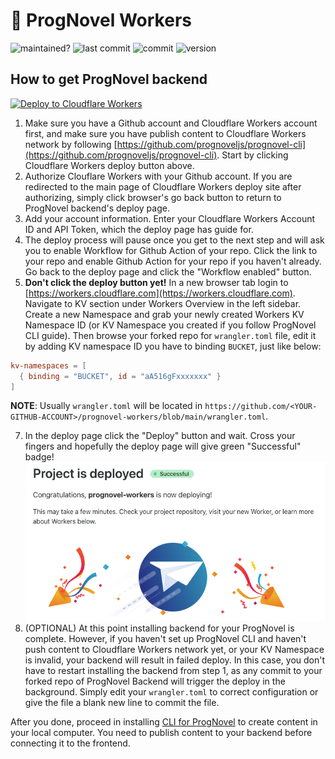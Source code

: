 # 🤖 ProgNovel Workers

![maintained?](https://img.shields.io/badge/maintained%3F-yes-green.svg)
![last commit](https://img.shields.io/github/last-commit/prognoveljs/prognovel-workers/develop)
![commit](https://img.shields.io/github/commit-activity/m/prognoveljs/prognovel-workers/develop)
![version](https://img.shields.io/github/package-json/v/prognoveljs/prognovel-workers)

## How to get ProgNovel backend

[![Deploy to Cloudflare Workers](https://deploy.workers.cloudflare.com/button)](https://deploy.workers.cloudflare.com/?url=https://github.com/prognoveljs/prognovel-workers)

1. Make sure you have a Github account and Cloudflare Workers account first, and make sure you have publish content to Cloudflare Workers network by following [https://github.com/prognoveljs/prognovel-cli](https://github.com/prognoveljs/prognovel-cli). Start by clicking Cloudflare Workers deploy button above.
2. Authorize Clouflare Workers with your Github account. If you are redirected to the main page of Cloudflare Workers deploy site after authorizing, simply click browser's go back button to return to ProgNovel backend's deploy page.
3. Add your account information. Enter your Cloudflare Workers Account ID and API Token, which the deploy page has guide for.
4. The deploy process will pause once you get to the next step and will ask you to enable Workflow for Github Action of your repo. Click the link to your repo and enable Github Action for your repo if you haven't already. Go back to the deploy page and click the "Workflow enabled" button.
5. **Don't click the deploy button yet!** In a new browser tab login to [https://workers.cloudflare.com](https://workers.cloudflare.com). Navigate to KV section under Workers Overview in the left sidebar. Create a new Namespace and grab your newly created Workers KV Namespace ID (or KV Namespace you created if you follow ProgNovel CLI guide). Then browse your forked repo for `wrangler.toml` file, edit it by adding KV namespace ID you have to binding `BUCKET`, just like below:

```toml
kv-namespaces = [
  { binding = "BUCKET", id = "aA516gFxxxxxxx" }
]
```

**NOTE**: Usually `wrangler.toml` will be located in `https://github.com/<YOUR-GITHUB-ACCOUNT>/prognovel-workers/blob/main/wrangler.toml`.

7. In the deploy page click the "Deploy" button and wait. Cross your fingers and hopefully the deploy page will give green "Successful" badge!
   ![Deploy successful](images/successful-deploy.png)
8. (OPTIONAL) At this point installing backend for your ProgNovel is complete. However, if you haven't set up ProgNovel CLI and haven't push content to Cloudflare Workers network yet, or your KV Namespace is invalid, your backend will result in failed deploy. In this case, you don't have to restart installing the backend from step 1, as any commit to your forked repo of ProgNovel Backend will trigger the deploy in the background. Simply edit your `wrangler.toml` to correct configuration or give the file a blank new line to commit the file.

After you done, proceed in installing [CLI for ProgNovel](https://github.com/prognoveljs/prognovel-cli) to create content in your local computer. You need to publish content to your backend before connecting it to the frontend.
